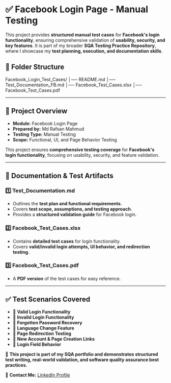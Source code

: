 # ✅ Facebook Login Page - Manual Testing  

This project provides **structured manual test cases** for **Facebook's login functionality**, ensuring comprehensive validation of **usability, security, and key features**. It is part of my broader **SQA Testing Practice Repository**, where I showcase my **test planning, execution, and documentation skills**.  

## 📂 Folder Structure  
Facebook_Login_Test_Cases/ │── README.md │── Test_Documentation_FB.md │── Facebook_Test_Cases.xlsx │── Facebook_Test_Cases.pdf 

---

## 📌 **Project Overview**  

- **Module:** Facebook Login Page  
- **Prepared by:** Md Rafsan Mahmud  
- **Testing Type:** Manual Testing  
- **Scope:** Functional, UI, and Page Behavior Testing  

This project ensures **comprehensive testing coverage** for **Facebook's login functionality**, focusing on usability, security, and feature validation.  

---

## 📜 **Documentation & Test Artifacts**  

### **1️⃣ Test_Documentation.md**  
- Outlines the **test plan and functional requirements**.  
- Covers **test scope, assumptions, and testing approach**.  
- Provides a **structured validation guide** for Facebook login.  

### **2️⃣ Facebook_Test_Cases.xlsx**  
- Contains **detailed test cases** for login functionality.  
- Covers **valid/invalid login attempts, UI behavior, and redirection testing**.  

### **3️⃣ Facebook_Test_Cases.pdf**  
- A **PDF version** of the test cases for easy reference.  

---

## ✅ **Test Scenarios Covered**  
- 🔹 **Valid Login Functionality**  
- 🔹 **Invalid Login Functionality**  
- 🔹 **Forgotten Password Recovery**  
- 🔹 **Language Change Feature**  
- 🔹 **Page Redirection Testing**  
- 🔹 **New Account & Page Creation Links**  
- 🔹 **Login Field Behavior**  

📌 **This project is part of my SQA portfolio and demonstrates structured test writing, real-world validation, and software quality assurance best practices.**  

📩 **Contact Me:** [LinkedIn Profile](https://www.linkedin.com/in/mdrafsanmahmud/)  
